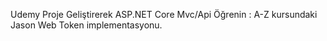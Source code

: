 Udemy Proje Geliştirerek ASP.NET Core Mvc/Api Öğrenin : A-Z
kursundaki Jason Web Token implementasyonu.
